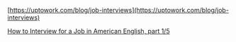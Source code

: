 [https://uptowork.com/blog/job-interviews](https://uptowork.com/blog/job-interviews)

[How to Interview for a Job in American English, part 1/5](https://www.youtube.com/watch?v=yBtMwyQFXwA)

